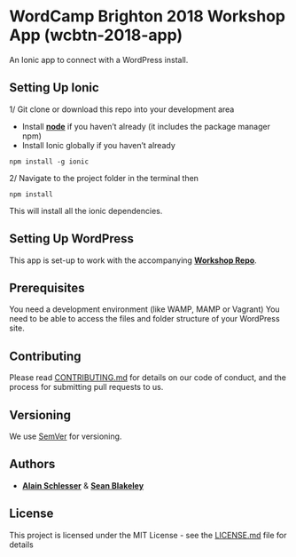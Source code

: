 # WordCamp Brighton 2018 Workshop App (wcbtn-2018-app)

An Ionic app to connect with a WordPress install.

## Setting Up Ionic
1/ Git clone or download this repo into your development area
* Install [**node**](https://nodejs.org) if you haven’t already (it includes the package manager npm)
* Install Ionic globally if you haven’t already
```
npm install -g ionic
```

2/ Navigate to the project folder in the terminal then
```
npm install
```
This will install all the ionic dependencies.

## Setting Up WordPress
This app is set-up to work with the accompanying [**Workshop Repo**](https://github.com/schlessera/wcbtn-2018-api).

## Prerequisites

You need a development environment (like WAMP, MAMP or Vagrant)
You need to be able to access the files and folder structure of your WordPress site.

## Contributing
Please read [CONTRIBUTING.md](CONTRIBUTING) for details on our code of conduct, and the process for submitting pull requests to us.

## Versioning

We use [SemVer](http://semver.org/) for versioning.

## Authors

* [**Alain Schlesser**](https://www.alainschlesser.com/) & [**Sean Blakeley**](http://www.seanblakeley.co.uk)

## License

This project is licensed under the MIT License - see the [LICENSE.md](LICENSE) file for details
